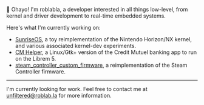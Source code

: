 :wave: Ohayo! I'm roblabla, a developer interested in all things low-level, from kernel and driver development to real-time embedded systems.

Here's what I'm currently working on:

- [SunriseOS](https://github.com/sunriseos/sunriseos), a toy reimplementation of the Nintendo Horizon/NX kernel, and various associated kernel-dev experiments.
- [CM Helper](https://github.com/CM-Research-Squad/CM-Helper), a Linux/Gtk+ version of the Credit Mutuel banking app to run on the Librem 5.
- [steam_controller_custom_firmware](https://github.com/h1k421/steam_controller_custom_firmware), a reimplementation of the Steam Controller firmware.

-----

I'm currently looking for work. Feel free to contact me at [unfiltered@roblab.la](mailto:unfiltered@roblab.la) for more information.
